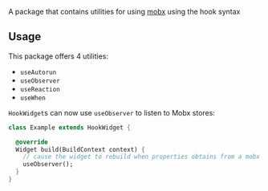 A package that contains utilities for using [mobx](https://pub.dev/packages/mobx) using the hook syntax

## Usage

This package offers 4 utilities: 

- `useAutorun`
- `useObserver`
- `useReaction`
- `useWhen`

`HookWidget`s can now use `useObserver` to listen to Mobx stores:


```dart
class Example extends HookWidget {

  @override
  Widget build(BuildContext context) {
    // cause the widget to rebuild when properties obtains from a mobx store changed
    useObserver();
  }
}

```
